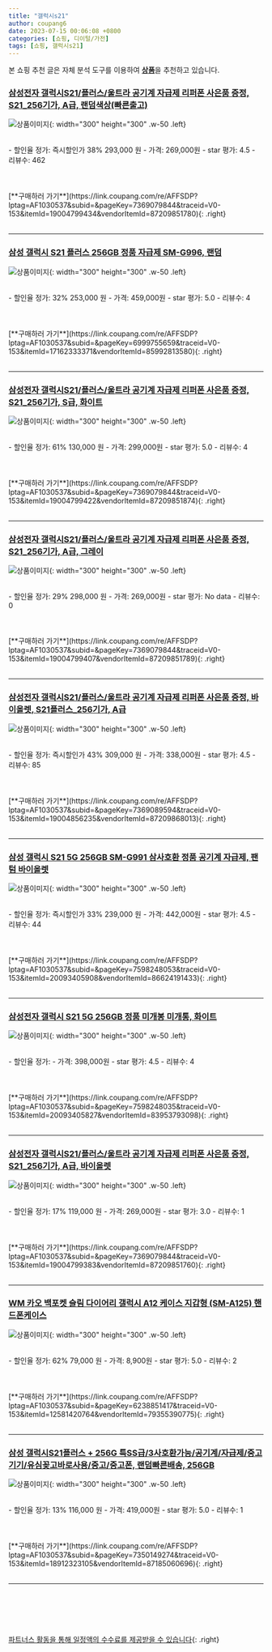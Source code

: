 ```yaml
---
title: "갤럭시s21"
author: coupang6
date: 2023-07-15 00:06:08 +0800
categories: [쇼핑, 디이털/가전]
tags: [쇼핑, 갤럭시s21]
---
```


본 쇼핑 추천 글은 자체 분석 도구를 이용하여 [**상품**](https://link.coupang.com/a/bao1ui)을 추천하고 있습니다.

### [삼성전자 갤럭시S21/플러스/울트라 공기계 자급제 리퍼폰 사은품 증정, S21_256기가, A급, 랜덤색상(빠른출고)](https://link.coupang.com/re/AFFSDP?lptag=AF1030537&subid=&pageKey=7369079844&traceid=V0-153&itemId=19004799434&vendorItemId=87209851780)

![상품이미지](https://thumbnail7.coupangcdn.com/thumbnails/remote/230x230ex/image/vendor_inventory/4edf/67510a8e0874b7adbf5a942ba6e474504e764462562f462582b99bb4d932.jpg){: width="300" height="300" .w-50 .left}


<br>
- 할인율 정가: 즉시할인가 38%  293,000   원
- 가격: 269,000원
- star 평가: 4.5
- 리뷰수: 462
<br>
<br>
<br>
<br>
[**구매하러 가기**](https://link.coupang.com/re/AFFSDP?lptag=AF1030537&subid=&pageKey=7369079844&traceid=V0-153&itemId=19004799434&vendorItemId=87209851780){: .right}
<br>
<br>

---

### [삼성 갤럭시 S21 플러스 256GB 정품 자급제 SM-G996, 랜덤](https://link.coupang.com/re/AFFSDP?lptag=AF1030537&subid=&pageKey=6999755659&traceid=V0-153&itemId=17162333371&vendorItemId=85992813580)

![상품이미지](https://thumbnail9.coupangcdn.com/thumbnails/remote/230x230ex/image/vendor_inventory/83ce/707cd791eb84cb63b0748c6ad4444374aed873c7cb87148a224ec4688f0b.jpg){: width="300" height="300" .w-50 .left}


<br>
- 할인율 정가: 32%  253,000   원
- 가격: 459,000원
- star 평가: 5.0
- 리뷰수: 4
<br>
<br>
<br>
<br>
[**구매하러 가기**](https://link.coupang.com/re/AFFSDP?lptag=AF1030537&subid=&pageKey=6999755659&traceid=V0-153&itemId=17162333371&vendorItemId=85992813580){: .right}
<br>
<br>

---

### [삼성전자 갤럭시S21/플러스/울트라 공기계 자급제 리퍼폰 사은품 증정, S21_256기가, S급, 화이트](https://link.coupang.com/re/AFFSDP?lptag=AF1030537&subid=&pageKey=7369079844&traceid=V0-153&itemId=19004799422&vendorItemId=87209851874)

![상품이미지](https://thumbnail7.coupangcdn.com/thumbnails/remote/230x230ex/image/vendor_inventory/4edf/67510a8e0874b7adbf5a942ba6e474504e764462562f462582b99bb4d932.jpg){: width="300" height="300" .w-50 .left}


<br>
- 할인율 정가: 61%  130,000   원
- 가격: 299,000원
- star 평가: 5.0
- 리뷰수: 4
<br>
<br>
<br>
<br>
[**구매하러 가기**](https://link.coupang.com/re/AFFSDP?lptag=AF1030537&subid=&pageKey=7369079844&traceid=V0-153&itemId=19004799422&vendorItemId=87209851874){: .right}
<br>
<br>

---

### [삼성전자 갤럭시S21/플러스/울트라 공기계 자급제 리퍼폰 사은품 증정, S21_256기가, A급, 그레이](https://link.coupang.com/re/AFFSDP?lptag=AF1030537&subid=&pageKey=7369079844&traceid=V0-153&itemId=19004799407&vendorItemId=87209851789)

![상품이미지](https://thumbnail7.coupangcdn.com/thumbnails/remote/230x230ex/image/vendor_inventory/4edf/67510a8e0874b7adbf5a942ba6e474504e764462562f462582b99bb4d932.jpg){: width="300" height="300" .w-50 .left}


<br>
- 할인율 정가: 29%  298,000   원
- 가격: 269,000원
- star 평가: No data
- 리뷰수: 0
<br>
<br>
<br>
<br>
[**구매하러 가기**](https://link.coupang.com/re/AFFSDP?lptag=AF1030537&subid=&pageKey=7369079844&traceid=V0-153&itemId=19004799407&vendorItemId=87209851789){: .right}
<br>
<br>

---

### [삼성전자 갤럭시S21/플러스/울트라 공기계 자급제 리퍼폰 사은품 증정, 바이올렛, S21플러스_256기가, A급](https://link.coupang.com/re/AFFSDP?lptag=AF1030537&subid=&pageKey=7369089594&traceid=V0-153&itemId=19004856235&vendorItemId=87209868013)

![상품이미지](https://thumbnail8.coupangcdn.com/thumbnails/remote/230x230ex/image/vendor_inventory/7bd5/6343a7f71907426b9419f5a2fb4476da466a4677afe3f61677c66548d9f6.jpg){: width="300" height="300" .w-50 .left}


<br>
- 할인율 정가: 즉시할인가 43%  309,000   원
- 가격: 338,000원
- star 평가: 4.5
- 리뷰수: 85
<br>
<br>
<br>
<br>
[**구매하러 가기**](https://link.coupang.com/re/AFFSDP?lptag=AF1030537&subid=&pageKey=7369089594&traceid=V0-153&itemId=19004856235&vendorItemId=87209868013){: .right}
<br>
<br>

---

### [삼성 갤럭시 S21 5G 256GB SM-G991 삼사호환 정품 공기계 자급제, 팬텀 바이올렛](https://link.coupang.com/re/AFFSDP?lptag=AF1030537&subid=&pageKey=7598248053&traceid=V0-153&itemId=20093405908&vendorItemId=86624191433)

![상품이미지](https://thumbnail7.coupangcdn.com/thumbnails/remote/230x230ex/image/vendor_inventory/4b68/5ff792e638857d644b4eb179fe6b8ff0f5712d30b318bb334293c214f9cc.jpeg){: width="300" height="300" .w-50 .left}


<br>
- 할인율 정가: 즉시할인가 33%  239,000   원
- 가격: 442,000원
- star 평가: 4.5
- 리뷰수: 44
<br>
<br>
<br>
<br>
[**구매하러 가기**](https://link.coupang.com/re/AFFSDP?lptag=AF1030537&subid=&pageKey=7598248053&traceid=V0-153&itemId=20093405908&vendorItemId=86624191433){: .right}
<br>
<br>

---

### [삼성전자 갤럭시 S21 5G 256GB 정품 미개봉 미개통, 화이트](https://link.coupang.com/re/AFFSDP?lptag=AF1030537&subid=&pageKey=7598248035&traceid=V0-153&itemId=20093405827&vendorItemId=83953793098)

![상품이미지](https://thumbnail9.coupangcdn.com/thumbnails/remote/230x230ex/image/vendor_inventory/cafa/a29b87bca017fe05d157cde87cf77fd58ff6f564338f73b2ee8c6e85449d.jpg){: width="300" height="300" .w-50 .left}


<br>
- 할인율 정가: 
- 가격: 398,000원
- star 평가: 4.5
- 리뷰수: 4
<br>
<br>
<br>
<br>
[**구매하러 가기**](https://link.coupang.com/re/AFFSDP?lptag=AF1030537&subid=&pageKey=7598248035&traceid=V0-153&itemId=20093405827&vendorItemId=83953793098){: .right}
<br>
<br>

---

### [삼성전자 갤럭시S21/플러스/울트라 공기계 자급제 리퍼폰 사은품 증정, S21_256기가, A급, 바이올렛](https://link.coupang.com/re/AFFSDP?lptag=AF1030537&subid=&pageKey=7369079844&traceid=V0-153&itemId=19004799383&vendorItemId=87209851760)

![상품이미지](https://thumbnail7.coupangcdn.com/thumbnails/remote/230x230ex/image/vendor_inventory/4edf/67510a8e0874b7adbf5a942ba6e474504e764462562f462582b99bb4d932.jpg){: width="300" height="300" .w-50 .left}


<br>
- 할인율 정가: 17%  119,000   원
- 가격: 269,000원
- star 평가: 3.0
- 리뷰수: 1
<br>
<br>
<br>
<br>
[**구매하러 가기**](https://link.coupang.com/re/AFFSDP?lptag=AF1030537&subid=&pageKey=7369079844&traceid=V0-153&itemId=19004799383&vendorItemId=87209851760){: .right}
<br>
<br>

---

### [WM 카오 백포켓 슬림 다이어리 갤럭시 A12 케이스 지갑형 (SM-A125) 핸드폰케이스](https://link.coupang.com/re/AFFSDP?lptag=AF1030537&subid=&pageKey=6238851417&traceid=V0-153&itemId=12581420764&vendorItemId=79355390775)

![상품이미지](https://thumbnail7.coupangcdn.com/thumbnails/remote/230x230ex/image/vendor_inventory/1528/ad2d846ba3b56ad46e98781ef0ae5c0409e9965395f25e595c1d363edf7c.jpg){: width="300" height="300" .w-50 .left}


<br>
- 할인율 정가: 62%  79,000   원
- 가격: 8,900원
- star 평가: 5.0
- 리뷰수: 2
<br>
<br>
<br>
<br>
[**구매하러 가기**](https://link.coupang.com/re/AFFSDP?lptag=AF1030537&subid=&pageKey=6238851417&traceid=V0-153&itemId=12581420764&vendorItemId=79355390775){: .right}
<br>
<br>

---

### [삼성 갤럭시S21플러스 + 256G 특SS급/3사호환가능/공기계/자급제/중고기기/유심꽂고바로사용/중고/중고폰, 랜덤빠른배송, 256GB](https://link.coupang.com/re/AFFSDP?lptag=AF1030537&subid=&pageKey=7350149274&traceid=V0-153&itemId=18912323105&vendorItemId=87185060696)

![상품이미지](https://thumbnail8.coupangcdn.com/thumbnails/remote/230x230ex/image/vendor_inventory/7bd5/6343a7f71907426b9419f5a2fb4476da466a4677afe3f61677c66548d9f6.jpg){: width="300" height="300" .w-50 .left}


<br>
- 할인율 정가: 13%  116,000   원
- 가격: 419,000원
- star 평가: 5.0
- 리뷰수: 1
<br>
<br>
<br>
<br>
[**구매하러 가기**](https://link.coupang.com/re/AFFSDP?lptag=AF1030537&subid=&pageKey=7350149274&traceid=V0-153&itemId=18912323105&vendorItemId=87185060696){: .right}
<br>
<br>

---
<br><br><br><br><br> [파트너스 활동을 통해 일정액의 수수료를 제공받을 수 있습니다](https://link.coupang.com/a/bao1ui){: .right}